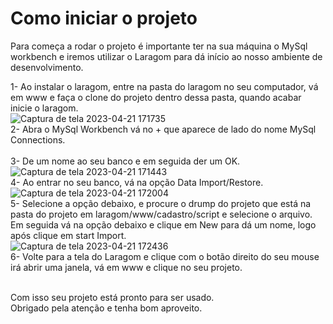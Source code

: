 # Como iniciar o projeto

Para começa a rodar o projeto é importante ter na sua máquina o MySql workbench e iremos utilizar o Laragom para dá início ao nosso ambiente de desenvolvimento.

1- Ao instalar o laragom, entre na pasta do laragom no seu computador, vá em www e faça o clone do projeto dentro dessa pasta, quando acabar inicie o laragom.<br>
![Captura de tela 2023-04-21 171735](https://user-images.githubusercontent.com/56524231/233727092-8cd8d130-8eae-4c92-8ae7-3241bf1c9d3c.png)<br>
2- Abra o MySql Workbench vá no + que aparece de lado do nome MySql Connections.<br><br>
3- De um nome ao seu banco e em seguida der um OK.
![Captura de tela 2023-04-21 171443](https://user-images.githubusercontent.com/56524231/233726752-b0bfa141-618c-4181-b897-6347d1b71047.png)<br>
4- Ao entrar no seu banco, vá na opção Data Import/Restore.<br>
![Captura de tela 2023-04-21 172004](https://user-images.githubusercontent.com/56524231/233728014-4be1bd40-0028-4f33-a9fd-6960a232028a.png)<br>
5- Selecione a opção debaixo, e procure o drump do projeto que está na pasta do projeto em laragom/www/cadastro/script e selecione o arquivo. Em seguida vá na opção debaixo e clique em New para dá um nome, logo após clique em start Import.<br>
![Captura de tela 2023-04-21 172436](https://user-images.githubusercontent.com/56524231/233729088-1421be1c-a219-4938-9f80-439a4ab1f8b6.png)<br>
6- Volte para a tela do Laragom e clique com o botão direito do seu mouse irá abrir uma janela, vá em www e clique no seu projeto. <br><br>

Com isso seu projeto está pronto para ser usado. <br>
Obrigado pela atenção e tenha bom aproveito.

